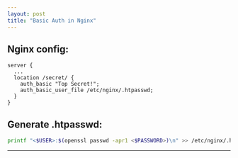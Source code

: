 ```yaml
---
layout: post
title: "Basic Auth in Nginx"
---
```


## Nginx config:
```
server {
  ...
  location /secret/ {
    auth_basic "Top Secret!";
    auth_basic_user_file /etc/nginx/.htpasswd;
  }
}
```

## Generate .htpasswd:
```bash
printf "<$USER>:$(openssl passwd -apr1 <$PASSWORD>)\n" >> /etc/nginx/.htpasswd
```

---
